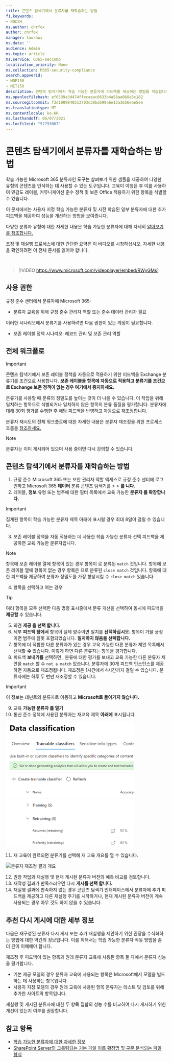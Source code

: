 ```yaml
---
title: 콘텐츠 탐색기에서 분류자를 재학습하는 방법
f1.keywords:
- NOCSH
ms.author: chrfox
author: chrfox
manager: laurawi
ms.date: ''
audience: Admin
ms.topic: article
ms.service: O365-seccomp
localization_priority: None
ms.collection: M365-security-compliance
search.appverid:
- MOE150
- MET150
description: 콘텐츠 탐색기에서 학습 가능한 분류자에 피드백을 제공하는 방법을 학습합니다.
ms.openlocfilehash: ef0539a3d474ffecaeac8633b4a58aa068a5c182
ms.sourcegitcommit: f3d1009840513703c38bab99a6e13a3656eae5ee
ms.translationtype: MT
ms.contentlocale: ko-KR
ms.lasthandoff: 06/07/2021
ms.locfileid: "52793067"
---
```

# <a name="how-to-retrain-a-classifier-in-content-explorer"></a>콘텐츠 탐색기에서 분류자를 재학습하는 방법

학습 가능한 Microsoft 365 분류자인 도구는 살펴보기 위한 샘플을 제공하여 다양한 유형의 콘텐츠를 인식하는 데 사용할 수 있는 도구입니다. 교육이 이행된 후 이를 사용하여 민감도 레이블, 커뮤니케이션 준수 정책 및 보존 Office 적용하기 위한 항목을 식별할 수 있습니다.

이 문서에서는 사용자 지정 학습 가능한 분류자 및 사전 학습된 일부 분류자에 대한 추가 피드백을 제공하여 성능을 개선하는 방법을 보여줍니다.

다양한 분류자 유형에 대한 자세한 내용은 학습 가능한 분류자에 대해 자세히 [알아보기를 참조합니다.](classifier-learn-about.md)

조정 및 재실행 프로세스에 대한 간단한 요약은 이 비디오를 시청하십시오. 자세한 내용을 확인하려면 이 전체 문서를 읽어야 합니다.

</br>

> [!VIDEO https://www.microsoft.com/videoplayer/embed/RWyGMs]


## <a name="permissions"></a>사용 권한

규정 준수 센터에서 분류자에 Microsoft 365:

- 분류자 교육을 위해 규정 준수 관리자 역할 또는 준수 데이터 관리자 필요

이러한 시나리오에서 분류기를 사용하려면 다음 권한이 있는 계정이 필요합니다.

- 보존 레이블 정책 시나리오: 레코드 관리 및 보존 관리 역할 

## <a name="overall-workflow"></a>전체 워크플로

> [!IMPORTANT]
> 콘텐츠 탐색기에서 보존 레이블 정책을 자동으로 적용하기 위한 피드백을 Exchange 분류기를 조건으로 사용합니다. **보존 레이블을 항목에 자동으로 적용하고 분류기를 조건으로 Exchange 보존 정책이 없는 경우 여기에서 중지하세요.**

분류기를 사용할 때 분류의 정밀도를 높이는 것이 더 나을 수 있습니다. 이 작업을 위해 일치하는 항목으로 식별되거나 일치하지 않은 항목의 분류 품질을 평가합니다. 분류자에 대해 30회 평가를 수행한 후 해당 피드백을 반영하고 자동으로 재조정합니다.

분류자 재시도의 전체 워크플로에 대한 자세한 내용은 분류자 재조정을 위한 프로세스 흐름을 [참조하세요.](classifier-learn-about.md#retraining-classifiers)

> [!NOTE]
> 분류자는 이미 게시되어 있으며 사용 중이면 다시 강의할 수 있습니다.

## <a name="how-to-retrain-a-classifier-in-content-explorer"></a>콘텐츠 탐색기에서 분류자를 재학습하는 방법

1. 규정 준수 Microsoft 365 또는 보안 관리자 역할 액세스로 규정 준수 센터에 로그인하고 Microsoft 365 **데이터** 분류 콘텐츠 탐색기를  >    >  **를 니다.** 
2. 레이블, **정보** 유형 또는 범주에 대한 필터 목록에서 교육 가능한 **분류자 를 확장합니다.**

> [!IMPORTANT]
> 집계된 항목이 학습 가능한 분류자 제목 아래에 표시될 경우 최대 8일이 걸릴 수 있습니다.

3. 보존 레이블 정책을 자동 적용하는 데 사용한 학습 가능한 분류자 선택 피드백을 제공하면 교육 가능한 분류자입니다.

> [!NOTE]
> 항목에 보존 레이블 열에  항목이 있는 경우 항목이 로 분류된 `match` 것입니다.  항목에 보존 레이블 열에 항목이  없는 경우 항목은 으로 분류된 `close match` 것입니다. 항목에 대한 피드백을 제공하여 분류자 정밀도를 가장 향상시킬 수 `close match` 있습니다. 

4. 항목을 선택하고 여는 경우
 
 > [!TIP]
> 여러 항목을 모두 선택한 다음 명령 표시줄에서 분류 개선을 선택하여 동시에 피드백을 **제공할** 수 있습니다.

5. 의견 **제공 을 선택 합니다.**
6. 세부 **피드백 창에서** 항목이 실제 양수이면 일치를 **선택하십시오.**  항목이 가을 긍정이면 범주에 잘못 포함되었습니다. **일치하지 않음을 선택합니다.**
7. 항목에 더 적합한 다른 분류자가 있는 경우 교육 가능한 다른 분류자 제안 목록에서 선택할 **수** 있습니다. 이렇게 하면 다른 분류자는 항목을 평가합니다.
8. 피드백 **보내기를** 선택하면 , 분류에 대한 평가를 보내고 교육 가능한 다른 분류자 제안을 `match` 할 수 `not a match` 있습니다. 분류자에 30개 피드백 인스턴스를 제공하면 자동으로 재조정됩니다. 재조정은 1시간에서 4시간까지 걸릴 수 있습니다. 분류자에는 하루 두 번만 재조정할 수 있습니다.

> [!IMPORTANT]
> 이 정보는 테넌트의 분류자로 이동하고 **Microsoft로 돌아가지 않습니다.**

9. 교육 **가능한 분류자 를 열기**
10. 통신 준수 정책에 사용된 분류자는 재교육 제목 **아래에** 표시됩니다.

![재조정 상태의 분류자](../media/classifier-retraining.png)

11. 재 교육이 완료되면 분류기를 선택해 재 교육 개요를 열 수 있습니다.

![분류자 재조정 결과 개요](../media/classifier-retraining-overview.png)

12. 권장 작업과 재실행 및 현재 게시된 분류자 버전의 예측 비교를 검토합니다.
13. 재작성 결과가 만족스러우면 다시 **게시를 선택 합니다.**
14. 재실행 결과에 만족하지 않는 경우 콘텐츠 탐색기 인터페이스에서 분류자에 추가 피드백을 제공하고 다른 재실행 주기를 시작하거나, 현재 게시된 분류자 버전이 계속 사용되는 경우 아무 것도 하지 않을 수 있습니다. 

## <a name="details-on-republishing-recommendations"></a>추천 다시 게시에 대한 세부 정보

다음은 재구성된 분류자 다시 게시 또는 추가 재실행을 제안하기 위한 권장을 수식화하는 방법에 대한 약간의 정보입니다. 이를 위해서는 학습 가능한 분류자 작동 방법을 좀 더 깊이 이해해야 합니다.

재조정 후 피드백이 있는 항목과 원래 분류자 교육에 사용된 항목 둘 다에서 분류자 성능을 평가합니다. 

- 기본 제공 모델의 경우 분류자 교육에 사용되는 항목은 Microsoft에서 모델을 빌드하는 데 사용하는 항목입니다.
- 사용자 지정 모델의 경우 원래 교육에 사용된 항목 분류자는 테스트 및 검토를 위해 추가한 사이트의 항목입니다.

재실행 및 게시된 분류자에 대한 두 항목 집합의 성능 수를 비교하여 다시 게시하기 위한 개선이 있는지 여부를 권장합니다. 

## <a name="see-also"></a>참고 항목

- [학습 가능한 분류자에 대한 자세한 정보](classifier-learn-about.md)
- [SharePoint Server의 크롤링되는 기본 파일 이름 확장명 및 구문 분석되는 파일 형식](/sharepoint/technical-reference/default-crawled-file-name-extensions-and-parsed-file-types)
